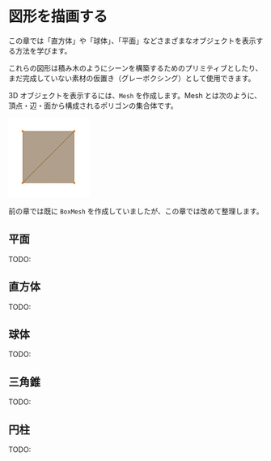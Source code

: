 図形を描画する
==========

この章では「直方体」や「球体」、「平面」などさまざまなオブジェクトを表示する方法を学びます。

これらの図形は積み木のようにシーンを構築するためのプリミティブとしたり、まだ完成していない素材の仮置き（グレーボクシング）として使用できます。

3D オブジェクトを表示するには、`Mesh` を作成します。Mesh とは次のように、頂点・辺・面から構成されるポリゴンの集合体です。

![](img/shapes-1.png)

前の章では既に `BoxMesh` を作成していましたが、この章では改めて整理します。

平面
----------

TODO:

直方体
----------

TODO:

球体
----------

TODO:

三角錐
----------

TODO:

円柱
----------

TODO:
